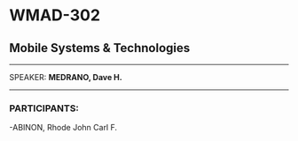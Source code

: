 # WMAD-302

## Mobile Systems & Technologies

---

SPEAKER: **MEDRANO, Dave H.**

---

### PARTICIPANTS:

-ABINON, Rhode John Carl F.
